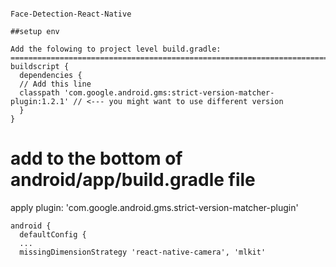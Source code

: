 ```

Face-Detection-React-Native

##setup env

Add the folowing to project level build.gradle:
==========================================================================================
buildscript {
  dependencies {
  // Add this line
  classpath 'com.google.android.gms:strict-version-matcher-plugin:1.2.1' // <--- you might want to use different version
  }
}

```
add to the bottom of android/app/build.gradle file
==========================================================================================
apply plugin: 'com.google.android.gms.strict-version-matcher-plugin'

```
android {
  defaultConfig {
  ...
  missingDimensionStrategy 'react-native-camera', 'mlkit'
